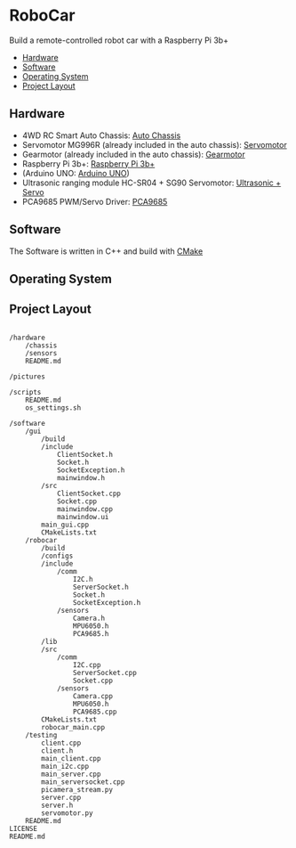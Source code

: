 # RoboCar
Build a remote-controlled robot car with a Raspberry Pi 3b+

- [Hardware](https://github.com/bierschi/robo_car#hardware)
- [Software](https://github.com/bierschi/robo_car#software)
- [Operating System](https://github.com/bierschi/robo_car#operating-system)
- [Project Layout](https://github.com/bierschi/robo_car#project-layout)


## Hardware

- 4WD RC Smart Auto Chassis: [Auto Chassis](https://de.aliexpress.com/item/4WD-RC-Smart-Auto-Chassis-F-r-Arduino-Plattform-Mit-MG996R-Metal-Gear-Servo-Lagersatz-Lenkgetriebe/32830665408.html?spm=a2g0x.search0104.3.2.106a2f5f4Hjmhg&ws_ab_test=searchweb0_0%2Csearchweb201602_4_10320_10152_10065_10151_10344_10068_10342_10547_10343_10340_10341_10548_10696_10084_10083_10618_10304_5725020_10307_10820_10821_10302_5724920_5724120_10843_5724020_10059_100031_10319_5724320_10103_10624_10623_10622_10621_10620_5724220%2Csearchweb201603_2%2CppcSwitch_5&algo_expid=0a82566b-deae-43f9-9fa3-5f2403602186-0&algo_pvid=0a82566b-deae-43f9-9fa3-5f2403602186&transAbTest=ae803_2&priceBeautifyAB=0)
- Servomotor MG996R (already included in the auto chassis): [Servomotor](https://www.ebay.de/itm/192047974387)
- Gearmotor (already included in the auto chassis): [Gearmotor](https://www.ebay.de/itm/132733015168)
- Raspberry Pi 3b+: [Raspberry Pi 3b+](https://www.amazon.de/dp/B07BDR5PDW/ref=sxnav_sxwds-bovbp-i_m_2?pf_rd_m=A3JWKAKR8XB7XF&pf_rd_p=b3231e2b-a779-4655-bc87-f09acb903eca&pd_rd_wg=0coGd&pf_rd_r=GXQJP37HWMA1E86RFGCP&pf_rd_s=desktop-sx-nav&pf_rd_t=301&pd_rd_i=B07BDR5PDW&pd_rd_w=zJXAB&pf_rd_i=raspberry+pi+3+b%2B&pd_rd_r=063492d1-ecbd-4f0a-b68a-2442561c6d08&ie=UTF8&qid=1535019097&sr=2)
- (Arduino UNO: [Arduino UNO](https://www.aliexpress.com/item/1pcs-New-and-original-UNO-R3-ATMega328P-Arduino-UNO-R3-ATMega328-Official-Genuine-with-cable-free/32838136070.html?spm=2114.search0604.3.43.4d833b7fbsJw13&ws_ab_test=searchweb0_0,searchweb201602_1_10320_10152_5724111_10065_10151_10344_10068_10342_10547_5724211_10343_10340_10341_10548_5724311_10696_5724011_10084_10083_10618_10304_10307_10820_10821_10302_10843_10059_100031_10319_10103_5725011_10624_10623_10622_10621_10620_5724911,searchweb201603_2,ppcSwitch_7&algo_expid=efca40dd-c818-4a50-8141-8a9df73b6e4a-9&algo_pvid=efca40dd-c818-4a50-8141-8a9df73b6e4a&priceBeautifyAB=0))
- Ultrasonic ranging module HC-SR04 + SG90 Servomotor: [Ultrasonic + Servo](https://www.ebay.de/itm/SG90-Servo-HC-SR04-Ultraschall-Entfernungsmodul-KFZ-Halterung/322711484715?ssPageName=STRK%3AMEBIDX%3AIT&var=511769911508&_trksid=p2060353.m2749.l2649)
- PCA9685 PWM/Servo Driver: [PCA9685](https://www.ebay.de/itm/PCA9685-16-Kanal-Driver-Servomotor-Treiber-Modul-PWM-I2C-Arduino-Raspberry-Pi/253285067342?ssPageName=STRK%3AMEBIDX%3AIT&_trksid=p2057872.m2749.l2649)


## Software

The Software is written in C++ and build with [CMake](https://cmake.org/)


## Operating System



## Project Layout
<pre><code>
/hardware
    /chassis
    /sensors
    README.md

/pictures

/scripts
    README.md
    os_settings.sh

/software
    /gui
        /build
        /include
            ClientSocket.h
            Socket.h
            SocketException.h
            mainwindow.h
        /src
            ClientSocket.cpp
            Socket.cpp
            mainwindow.cpp
            mainwindow.ui
        main_gui.cpp
        CMakeLists.txt
    /robocar
        /build
        /configs
        /include
            /comm
                I2C.h
                ServerSocket.h
                Socket.h
                SocketException.h
            /sensors
                Camera.h
                MPU6050.h
                PCA9685.h
        /lib
        /src
            /comm
                I2C.cpp
                ServerSocket.cpp
                Socket.cpp
            /sensors
                Camera.cpp
                MPU6050.h
                PCA9685.cpp
        CMakeLists.txt
        robocar_main.cpp
    /testing
        client.cpp
        client.h
        main_client.cpp
        main_i2c.cpp
        main_server.cpp
        main_serversocket.cpp
        picamera_stream.py
        server.cpp
        server.h
        servomotor.py
    README.md
LICENSE
README.md

</pre></code>